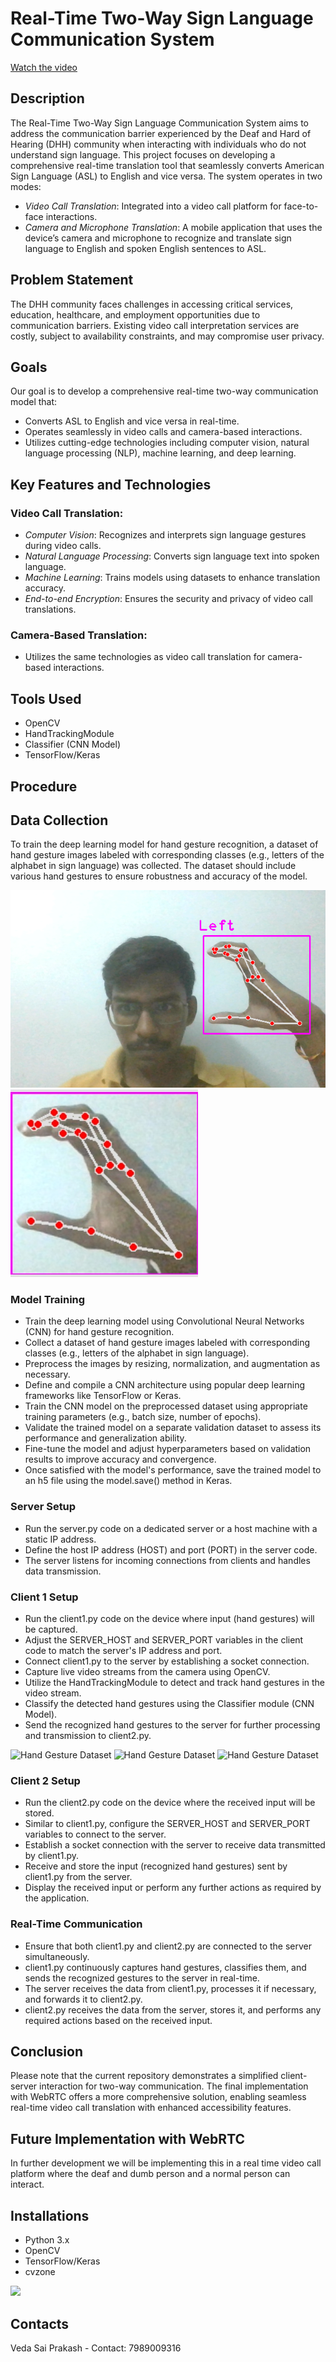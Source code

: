 # Real-Time Two-Way Sign Language Communication System
[Watch the video](https://www.youtube.com/watch?v=88Ff9QOND_Q)

## Description
The Real-Time Two-Way Sign Language Communication System aims to address the communication barrier experienced by the Deaf and Hard of Hearing (DHH) community when interacting with individuals who do not understand sign language. This project focuses on developing a comprehensive real-time translation tool that seamlessly converts American Sign Language (ASL) to English and vice versa. The system operates in two modes:
- *Video Call Translation*: Integrated into a video call platform for face-to-face interactions.
- *Camera and Microphone Translation*: A mobile application that uses the device’s camera and microphone to recognize and translate sign language to English and spoken English sentences to ASL.

## Problem Statement
The DHH community faces challenges in accessing critical services, education, healthcare, and employment opportunities due to communication barriers. Existing video call interpretation services are costly, subject to availability constraints, and may compromise user privacy.

## Goals
Our goal is to develop a comprehensive real-time two-way communication model that:
- Converts ASL to English and vice versa in real-time.
- Operates seamlessly in video calls and camera-based interactions.
- Utilizes cutting-edge technologies including computer vision, natural language processing (NLP), machine learning, and deep learning.

## Key Features and Technologies
### Video Call Translation:
- *Computer Vision*: Recognizes and interprets sign language gestures during video calls.
- *Natural Language Processing*: Converts sign language text into spoken language.
- *Machine Learning*: Trains models using datasets to enhance translation accuracy.
- *End-to-end Encryption*: Ensures the security and privacy of video call translations.

### Camera-Based Translation:
- Utilizes the same technologies as video call translation for camera-based interactions.

## Tools Used
- OpenCV
- HandTrackingModule
- Classifier (CNN Model)
- TensorFlow/Keras

## Procedure

## Data Collection
To train the deep learning model for hand gesture recognition, a dataset of hand gesture images labeled with corresponding classes (e.g., letters of the alphabet in sign language) was collected. The dataset should include various hand gestures to ensure robustness and accuracy of the model.

![Hand Gesture Dataset](IMages/Data_collection.png)
![Hand Gesture Dataset](IMages/data_collection1.jpg)

### Model Training
- Train the deep learning model using Convolutional Neural Networks (CNN) for hand gesture recognition.
- Collect a dataset of hand gesture images labeled with corresponding classes (e.g., letters of the alphabet in sign language).
- Preprocess the images by resizing, normalization, and augmentation as necessary.
- Define and compile a CNN architecture using popular deep learning frameworks like TensorFlow or Keras.
- Train the CNN model on the preprocessed dataset using appropriate training parameters (e.g., batch size, number of epochs).
- Validate the trained model on a separate validation dataset to assess its performance and generalization ability.
- Fine-tune the model and adjust hyperparameters based on validation results to improve accuracy and convergence.
- Once satisfied with the model's performance, save the trained model to an h5 file using the model.save() method in Keras.

### Server Setup
- Run the server.py code on a dedicated server or a host machine with a static IP address.
- Define the host IP address (HOST) and port (PORT) in the server code.
- The server listens for incoming connections from clients and handles data transmission.

### Client 1 Setup
- Run the client1.py code on the device where input (hand gestures) will be captured.
- Adjust the SERVER_HOST and SERVER_PORT variables in the client code to match the server's IP address and port.
- Connect client1.py to the server by establishing a socket connection.
- Capture live video streams from the camera using OpenCV.
- Utilize the HandTrackingModule to detect and track hand gestures in the video stream.
- Classify the detected hand gestures using the Classifier module (CNN Model).
- Send the recognized hand gestures to the server for further processing and transmission to client2.py.

![Hand Gesture Dataset](B.png)
![Hand Gesture Dataset](E.jpg)
![Hand Gesture Dataset](D.jpg)


### Client 2 Setup
- Run the client2.py code on the device where the received input will be stored.
- Similar to client1.py, configure the SERVER_HOST and SERVER_PORT variables to connect to the server.
- Establish a socket connection with the server to receive data transmitted by client1.py.
- Receive and store the input (recognized hand gestures) sent by client1.py from the server.
- Display the received input or perform any further actions as required by the application.

### Real-Time Communication
- Ensure that both client1.py and client2.py are connected to the server simultaneously.
- client1.py continuously captures hand gestures, classifies them, and sends the recognized gestures to the server in real-time.
- The server receives the data from client1.py, processes it if necessary, and forwards it to client2.py.
- client2.py receives the data from the server, stores it, and performs any required actions based on the received input.

## Conclusion
Please note that the current repository demonstrates a simplified client-server interaction for two-way communication. The final implementation with WebRTC offers a more comprehensive solution, enabling seamless real-time video call translation with enhanced accessibility features.

## Future Implementation with WebRTC
In further development we will be implementing this in a real time video call platform where the deaf and dumb person and a normal person can interact.

## Installations
- Python 3.x
- OpenCV
- TensorFlow/Keras
- cvzone

![](https://www.youtube.com/watch?v=88Ff9QOND_Q)
## Contacts
Veda Sai Prakash - Contact: 7989009316
